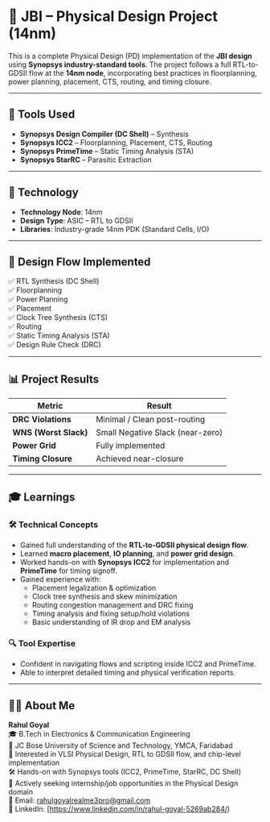 # 🔧 JBI – Physical Design Project (14nm)

This is a complete Physical Design (PD) implementation of the **JBI design** using **Synopsys industry-standard tools**. The project follows a full RTL-to-GDSII flow at the **14nm node**, incorporating best practices in floorplanning, power planning, placement, CTS, routing, and timing closure.

---

## 🧰 Tools Used

- **Synopsys Design Compiler (DC Shell)** – Synthesis  
- **Synopsys ICC2** – Floorplanning, Placement, CTS, Routing  
- **Synopsys PrimeTime** – Static Timing Analysis (STA)  
- **Synopsys StarRC** – Parasitic Extraction  

---

## 📐 Technology

- **Technology Node**: 14nm  
- **Design Type**: ASIC – RTL to GDSII  
- **Libraries**: Industry-grade 14nm PDK (Standard Cells, I/O)

---

## 🚀 Design Flow Implemented

✅ RTL Synthesis (DC Shell)  
✅ Floorplanning  
✅ Power Planning  
✅ Placement  
✅ Clock Tree Synthesis (CTS)  
✅ Routing  
✅ Static Timing Analysis (STA)  
✅ Design Rule Check (DRC)

---

## 📊 Project Results

| Metric                | Result                    |
|-----------------------|---------------------------|
| **DRC Violations**    | Minimal / Clean post-routing |
| **WNS (Worst Slack)** | Small Negative Slack (near-zero) |
| **Power Grid**        | Fully implemented         |
| **Timing Closure**    | Achieved near-closure     |

---

## 🎓 Learnings

### 🛠 Technical Concepts
- Gained full understanding of the **RTL-to-GDSII physical design flow**.
- Learned **macro placement**, **IO planning**, and **power grid design**.
- Worked hands-on with **Synopsys ICC2** for implementation and **PrimeTime** for timing signoff.
- Gained experience with:
  - Placement legalization & optimization
  - Clock tree synthesis and skew minimization
  - Routing congestion management and DRC fixing
  - Timing analysis and fixing setup/hold violations
  - Basic understanding of IR drop and EM analysis

### 🔍 Tool Expertise
- Confident in navigating flows and scripting inside ICC2 and PrimeTime.
- Able to interpret detailed timing and physical verification reports.

---


## 🙋‍♂️ About Me

**Rahul Goyal**  
🎓 B.Tech in Electronics & Communication Engineering  
🏫 JC Bose University of Science and Technology, YMCA, Faridabad  
🔬 Interested in VLSI Physical Design, RTL to GDSII flow, and chip-level implementation  
🛠️ Hands-on with Synopsys tools (ICC2, PrimeTime, StarRC, DC Shell)  
🚀 Actively seeking internship/job opportunities in the Physical Design domain  
📧 Email: rahulgoyalrealme3pro@gmail.com  
🔗 LinkedIn: [https://www.linkedin.com/in/rahul-goyal-5269ab284/)


